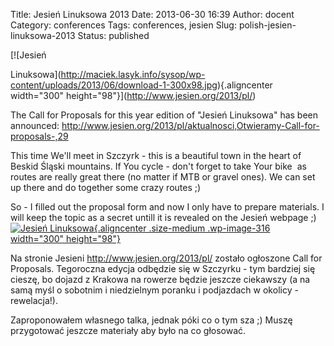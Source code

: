 Title: Jesień Linuksowa 2013
Date: 2013-06-30 16:39
Author: docent
Category: conferences
Tags: conferences, jesien
Slug: polish-jesien-linuksowa-2013
Status: published

<!--:en-->[![Jesień
Linuksowa](http://maciek.lasyk.info/sysop/wp-content/uploads/2013/06/download-1-300x98.jpg){.aligncenter
width="300" height="98"}](http://www.jesien.org/2013/pl/)

The Call for Proposals for this year edition of "Jesień Linuksowa" has
been
announced: <http://www.jesien.org/2013/pl/aktualnosci,Otwieramy-Call-for-proposals-,29>

This time We'll meet in Szczyrk - this is a beautiful town in the heart
of Beskid Śląski mountains. If You cycle - don't forget to take Your
bike  as routes are really great there (no matter if MTB or gravel
ones). We can set up there and do together some crazy routes ;)

So - I filled out the proposal form and now I only have to prepare
materials. I will keep the topic as a secret untill it is revealed on
the Jesień webpage ;)<!--:--><!--:pl-->[![Jesień
Linuksowa](http://maciek.lasyk.info/sysop/wp-content/uploads/2013/06/download-1-300x98.jpg){.aligncenter
.size-medium .wp-image-316 width="300"
height="98"}](http://www.jesien.org/2013/pl/)

Na stronie Jesieni http://www.jesien.org/2013/pl/ zostało ogłoszone Call
for Proposals. Tegoroczna edycja odbędzie się w Szczyrku - tym bardziej
się cieszę, bo dojazd z Krakowa na rowerze będzie jeszcze ciekawszy (a
na samą myśl o sobotnim i niedzielnym poranku i podjazdach w okolicy -
rewelacja!).

Zaproponowałem własnego talka, jednak póki co o tym sza ;) Muszę
przygotować jeszcze materiały aby było na co głosować.<!--:-->
